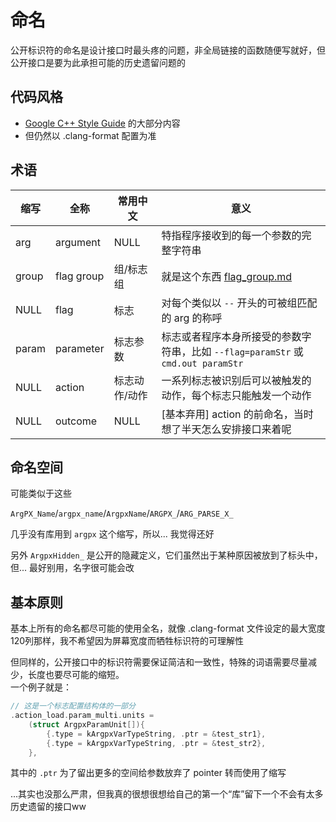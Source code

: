 # 命名

公开标识符的命名是设计接口时最头疼的问题，非全局链接的函数随便写就好，但公开接口是要为此承担可能的历史遗留问题的

## 代码风格

- [Google C++ Style Guide](https://google.github.io/styleguide/cppguide.html) 的大部分内容
- 但仍然以 .clang-format 配置为准

## 术语

|缩写|全称|常用中文|意义|
|--|--|--|--|
|arg|argument|NULL|特指程序接收到的每一个参数的完整字符串|
|group|flag group|组/标志组|就是这个东西 [flag_group.md](./flag_group.md)|
|NULL|flag|标志|对每个类似以 `--` 开头的可被组匹配的 arg 的称呼|
|param|parameter|标志参数|标志或者程序本身所接受的参数字符串，比如 `--flag=paramStr` 或 `cmd.out paramStr`|
|NULL|action|标志动作/动作|一系列标志被识别后可以被触发的动作，每个标志只能触发一个动作|
|NULL|outcome|NULL|[基本弃用] action 的前命名，当时想了半天怎么安排接口来着呢|

## 命名空间

可能类似于这些

`ArgPX_Name`/`argpx_name`/`ArgpxName`/`ARGPX_`/`ARG_PARSE_X_`

几乎没有库用到 `argpx` 这个缩写，所以... 我觉得还好

另外 `ArgpxHidden_` 是公开的隐藏定义，它们虽然出于某种原因被放到了标头中，但... 最好别用，名字很可能会改

## 基本原则

基本上所有的命名都尽可能的使用全名，就像 .clang-format 文件设定的最大宽度120列那样，我不希望因为屏幕宽度而牺牲标识符的可理解性

但同样的，公开接口中的标识符需要保证简洁和一致性，特殊的词语需要尽量减少，长度也要尽可能的缩短。\
一个例子就是：

```c
// 这是一个标志配置结构体的一部分
.action_load.param_multi.units =
    (struct ArgpxParamUnit[]){
        {.type = kArgpxVarTypeString, .ptr = &test_str1},
        {.type = kArgpxVarTypeString, .ptr = &test_str2},
    },
```

其中的 `.ptr` 为了留出更多的空间给参数放弃了 pointer 转而使用了缩写

...其实也没那么严肃，但我真的很想很想给自己的第一个“库”留下一个不会有太多历史遗留的接口ww
